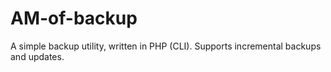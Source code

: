# AM-of-backup
A simple backup utility, written in PHP (CLI). 
Supports incremental backups and updates.
